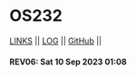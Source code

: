 # OS232

[LINKS](links.md) || [LOG](TXT/mylog.txt) || [GitHub](https://github.com/daffarafi/os232/) ||

#### REV06: Sat 10 Sep 2023 01:08
